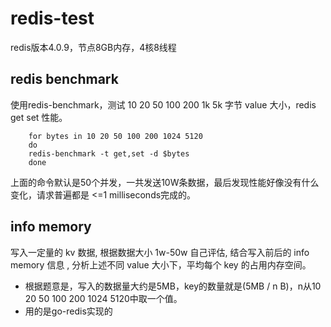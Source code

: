 # redis-test  
redis版本4.0.9，节点8GB内存，4核8线程  
## redis benchmark  
使用redis-benchmark，测试 10 20 50 100 200 1k 5k 字节 value 大小，redis get set 性能。  
```shell  
    for bytes in 10 20 50 100 200 1024 5120
    do
    redis-benchmark -t get,set -d $bytes
    done
```  
上面的命令默认是50个并发，一共发送10W条数据，最后发现性能好像没有什么变化，请求普遍都是 <=1 milliseconds完成的。  
## info memory  
写入一定量的 kv 数据, 根据数据大小 1w-50w 自己评估, 结合写入前后的 info memory 信息  , 分析上述不同 value 大小下，平均每个 key 的占用内存空间。  
* 根据题意是，写入的数据量大约是5MB，key的数量就是(5MB / n B)，n从10 20 50 100 200 1024 5120中取一个值。
* 用的是go-redis实现的
